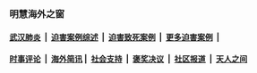 
### 明慧海外之窗

####  [武汉肺炎](indexes/365.md?t=03302301) &nbsp;|&nbsp;  [迫害案例综述](indexes/328.md?t=03302301) &nbsp;|&nbsp; [迫害致死案例](indexes/277.md?t=03302301)  &nbsp;|&nbsp; [更多迫害案例](indexes/81.md?t=03302301)  &nbsp;|&nbsp; 
####  [时事评论](indexes/19.md?t=03302301) &nbsp;|&nbsp; [海外简讯](indexes/245.md?t=03302301)&nbsp;|&nbsp;  [社会支持](indexes/140.md?t=03302301) &nbsp;|&nbsp; [褒奖决议](indexes/282.md?t=03302301) &nbsp;|&nbsp; [社区报道](indexes/91.md?t=03302301)  &nbsp;|&nbsp; [天人之间](indexes/78.md?t=03302301) 

